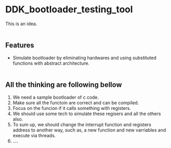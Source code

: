 # DDK_bootloader_testing_tool
This is an idea.
<br><br/>

## Features
* Simulate bootloader by eliminating hardwares and using substituted functions with abstract architecture. 
<br><br/>

## All the thinking are following bellow
1. We need a sample bootloader of c code.
2. Make sure all the functoin are correct and can be compiled.
3. Focus on the funcion if it calls something with registers.
4. We should use some tech to simulate these regisers and all the others also.
5. To sum up, we should change the interrupt function and registers address to another way, such as, a new function and new varriables and execute via threads.
6. ....
<br><br/>
